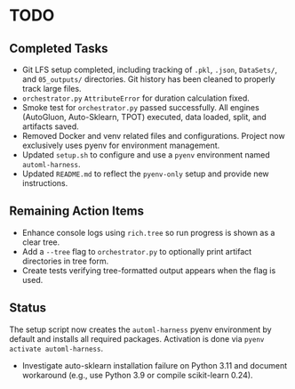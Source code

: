 # TODO

## Completed Tasks

- Git LFS setup completed, including tracking of `.pkl`, `.json`, `DataSets/`, and `05_outputs/` directories. Git history has been cleaned to properly track large files.
- `orchestrator.py` `AttributeError` for duration calculation fixed.
- Smoke test for `orchestrator.py` passed successfully. All engines (AutoGluon, Auto-Sklearn, TPOT) executed, data loaded, split, and artifacts saved.
- Removed Docker and venv related files and configurations. Project now exclusively uses pyenv for environment management.
- Updated `setup.sh` to configure and use a `pyenv` environment named `automl-harness`.
- Updated `README.md` to reflect the `pyenv-only` setup and provide new instructions.

## Remaining Action Items

- Enhance console logs using `rich.tree` so run progress is shown as a clear tree.
- Add a `--tree` flag to `orchestrator.py` to optionally print artifact directories in tree form.
- Create tests verifying tree-formatted output appears when the flag is used.

## Status

The setup script now creates the `automl-harness` pyenv environment by default and installs all required packages. Activation is done via `pyenv activate automl-harness`.

- Investigate auto-sklearn installation failure on Python 3.11 and document workaround (e.g., use Python 3.9 or compile scikit-learn 0.24).
